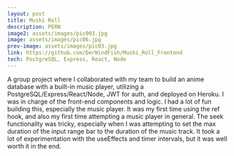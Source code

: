 ```yaml
---
layout: post
title: Mushi Roll
description: PERN
image2: assets/images/pic003.jpg
image: assets/images/pic06.jpg
prev-image: assets/images/pic03.jpg
link: https://github.com/DerWindFish/Mushi_Roll_Frontend
tech: PostgreSQL, Express, React, Node
---
```


A group project where I collaborated with my team to build an anime database with a built-in music player, utilizing a PostgreSQL/Express/React/Node, JWT for auth, and deployed on Heroku. I was in charge of the front-end components and logic. I had a lot of fun building this, especially the music player. It was my first time using the ref hook, and also my first time attempting a music player in general. The seek functionality was tricky, especially when I was attempting to set the max duration of the input range bar to the duration of the music track. It took a lot of experimentation with the useEffects and timer intervals, but it was well worth it in the end.
